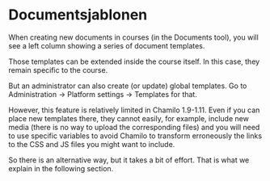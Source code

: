 # Documentsjablonen

When creating new documents in courses \(in the Documents tool\), you will see a left column showing a series of document templates.

Those templates can be extended inside the course itself. In this case, they remain specific to the course.

But an administrator can also create \(or update\) global templates. Go to Administration -&gt; Platform settings -&gt; Templates for that.

However, this feature is relatively limited in Chamilo 1.9-1.11. Even if you can place new templates there, they cannot easily, for example, include new media \(there is no way to upload the corresponding files\) and you will need to use specific variables to avoid Chamilo to transform erroneously the links to the CSS and JS files you might want to include.

So there is an alternative way, but it takes a bit of effort. That is what we explain in the following section.


